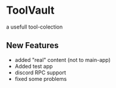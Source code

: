 # ToolVault
a usefull tool-colection

## New Features
- added "real" content (not to main-app)
- Added test app
- discord RPC support
- fixed some problems
  
